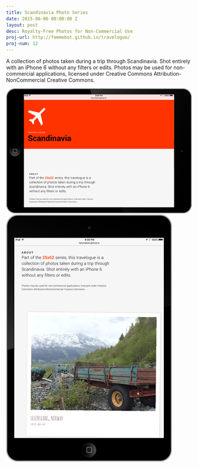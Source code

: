 ```yaml
---
title: Scandinavia Photo Series
date: 2015-06-06 00:00:00 Z
layout: post
desc: Royalty-Free Photos for Non-Commercial Use
proj-url: http://femmebot.github.io/travelogue/
proj-num: 12
---
```


A collection of photos taken during a trip through Scandinavia. Shot entirely with an iPhone 6 without any filters or edits. Photos may be used for non-commercial applications, licensed under Creative Commons Attribution-NonCommercial Creative Commons.


![Travelogue: Scandinavia Photo Series](../images/12-h.png)
![Travelogue: Scandinavia Photo Series](../images/12-v.png)
